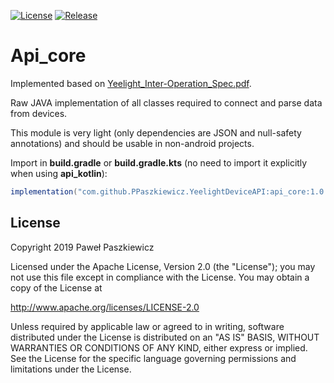 [![License](https://img.shields.io/badge/License-Apache%202.0-blue.svg)](https://opensource.org/licenses/Apache-2.0)
[![Release](https://jitpack.io/v/PPaszkiewicz/YeelightDeviceAPI.svg)](https://jitpack.io/#User/Repo)

Api_core
=======
Implemented based on [Yeelight_Inter-Operation_Spec.pdf](https://www.yeelight.com/download/Yeelight_Inter-Operation_Spec.pdf).

Raw JAVA implementation of all classes required to connect and parse data from devices.

This module is very light (only dependencies are JSON and null-safety annotations) and should be usable in non-android projects.

Import in **build.gradle** or **build.gradle.kts** (no need to import it explicitly when using **api_kotlin**):
```gradle
implementation("com.github.PPaszkiewicz.YeelightDeviceAPI:api_core:1.0.1")
```

## License
Copyright 2019 Paweł Paszkiewicz

Licensed under the Apache License, Version 2.0 (the "License");
you may not use this file except in compliance with the License.
You may obtain a copy of the License at

http://www.apache.org/licenses/LICENSE-2.0

Unless required by applicable law or agreed to in writing, software
distributed under the License is distributed on an "AS IS" BASIS,
WITHOUT WARRANTIES OR CONDITIONS OF ANY KIND, either express or implied.
See the License for the specific language governing permissions and
limitations under the License.